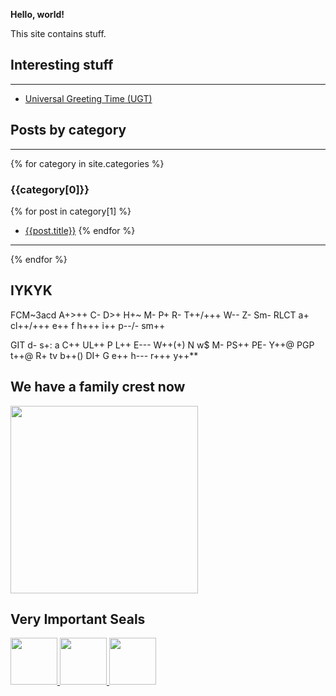 
**Hello, world!**

This site contains stuff.



## Interesting stuff

---

* [Universal Greeting Time (UGT)](/ugt.html)

## Posts by category

---

{% for category in site.categories %}
### {{category[0]}}

{% for post in category[1] %}
* [{{post.title}}]({{post.url}})
{% endfor %}

---

{% endfor %}

## IYKYK

FCM~3acd A+>++ C- D>+ H+~ M- P+ R- T++/+++ W-- Z- Sm- RLCT a+ cl++/+++ e++ f h+++ i++ p--/- sm++

GIT d- s+: a C++ UL++ P L++ E--- W++(+) N w$ M- PS++ PE- Y++@ PGP t++@ R+ tv b++() DI+ G e++ h--- r+++ y++**

## We have a family crest now

<img src="https://i.eliens.co/site/sigil.png" height="300px" />

## Very Important Seals

<a href="https://www.troyhunt.com/why-i-am-worlds-greatest-lover-and/" target="_blank">
    <img src="https://i.eliens.co/site/mcafee.jpg" height="75px" />
    <img src="https://i.eliens.co/site/norton_secure_seal.png" height="75px" />
    <img src="https://i.eliens.co/site/trustwave.jpg" height="75px" />
</a>

<script type="text/javascript" async src="//cdn.credly.com/assets/utilities/embed.js"></script>
